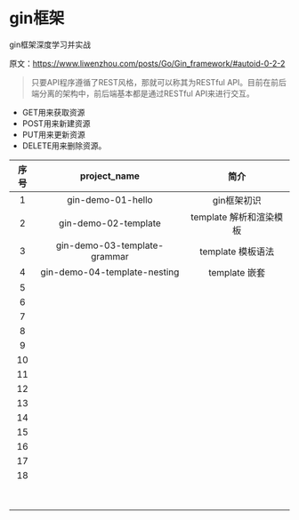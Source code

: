 # gin框架

gin框架深度学习并实战

原文：https://www.liwenzhou.com/posts/Go/Gin_framework/#autoid-0-2-2



> 只要API程序遵循了REST风格，那就可以称其为RESTful API。目前在前后端分离的架构中，前后端基本都是通过RESTful API来进行交互。

- GET用来获取资源	
- POST用来新建资源		
- PUT用来更新资源
- DELETE用来删除资源。

| 序号 |         project_name         |          简介           |
| :--: | :--------------------------: | :---------------------: |
|  1   |      gin-demo-01-hello       |       gin框架初识       |
|  2   |     gin-demo-02-template     | template 解析和渲染模板 |
|  3   | gin-demo-03-template-grammar |    template 模板语法    |
|  4   | gin-demo-04-template-nesting |      template 嵌套      |
|  5   |                              |                         |
|  6   |                              |                         |
|  7   |                              |                         |
|  8   |                              |                         |
|  9   |                              |                         |
|  10  |                              |                         |
|  11  |                              |                         |
|  12  |                              |                         |
|  13  |                              |                         |
|  14  |                              |                         |
|  15  |                              |                         |
|  16  |                              |                         |
|  17  |                              |                         |
|  18  |                              |                         |
|      |                              |                         |
|      |                              |                         |
|      |                              |                         |
|      |                              |                         |
|      |                              |                         |
|      |                              |                         |
|      |                              |                         |
|      |                              |                         |

